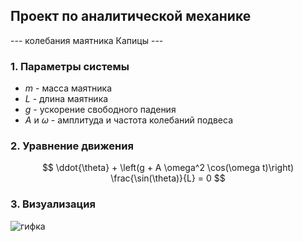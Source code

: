 ## Проект по аналитической механике
--- колебания маятника Капицы ---

### 1. Параметры системы
* $m$ - масса маятника
* $L$ - длина маятника
* $g$ - ускорение свободного падения
* $A$ и $\omega$ - амплитуда и частота колебаний подвеса

### 2. Уравнение движения
 
$$ \ddot{\theta} + \left(g + A \omega^2 \cos(\omega t)\right) \frac{\sin(\theta)}{L} = 0 $$

### 3. Визуализация
![гифка](fluct.gif)
